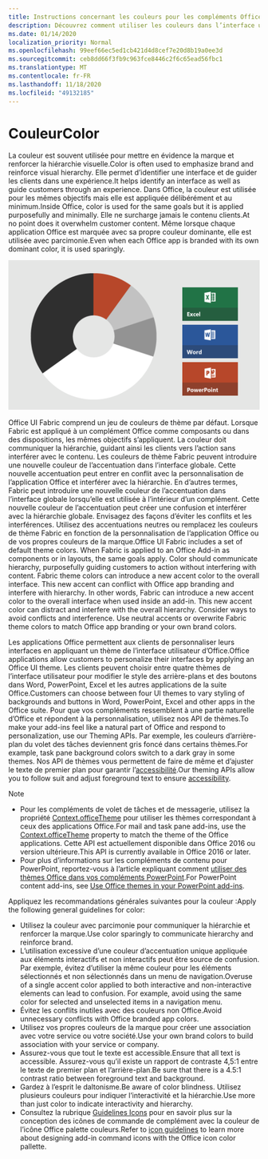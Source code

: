 ```yaml
---
title: Instructions concernant les couleurs pour les compléments Office
description: Découvrez comment utiliser les couleurs dans l’interface utilisateur d’un complément Office.
ms.date: 01/14/2020
localization_priority: Normal
ms.openlocfilehash: 99eef66ec5ed1cb421d4d8cef7e20d8b19a0ee3d
ms.sourcegitcommit: ceb8dd66f3fb9c963fce8446c2f6c65ead56fbc1
ms.translationtype: MT
ms.contentlocale: fr-FR
ms.lasthandoff: 11/18/2020
ms.locfileid: "49132185"
---
```

# <a name="color"></a><span data-ttu-id="2ad66-103">Couleur</span><span class="sxs-lookup"><span data-stu-id="2ad66-103">Color</span></span>

<span data-ttu-id="2ad66-104">La couleur est souvent utilisée pour mettre en évidence la marque et renforcer la hiérarchie visuelle.</span><span class="sxs-lookup"><span data-stu-id="2ad66-104">Color is often used to emphasize brand and reinforce visual hierarchy.</span></span> <span data-ttu-id="2ad66-105">Elle permet d’identifier une interface et de guider les clients dans une expérience.</span><span class="sxs-lookup"><span data-stu-id="2ad66-105">It helps identify an interface as well as guide customers through an experience.</span></span> <span data-ttu-id="2ad66-106">Dans Office, la couleur est utilisée pour les mêmes objectifs mais elle est appliquée délibérément et au minimum.</span><span class="sxs-lookup"><span data-stu-id="2ad66-106">Inside Office, color is used for the same goals but it is applied purposefully and minimally.</span></span> <span data-ttu-id="2ad66-107">Elle ne surcharge jamais le contenu clients.</span><span class="sxs-lookup"><span data-stu-id="2ad66-107">At no point does it overwhelm customer content.</span></span> <span data-ttu-id="2ad66-108">Même lorsque chaque application Office est marquée avec sa propre couleur dominante, elle est utilisée avec parcimonie.</span><span class="sxs-lookup"><span data-stu-id="2ad66-108">Even when each Office app is branded with its own dominant color, it is used sparingly.</span></span>

![Diagramme illustrant le jeu de couleurs pour Office, Excel, Word et PowerPoint.](../images/office-addins-color-schemes.png)

<span data-ttu-id="2ad66-p103">Office UI Fabric comprend un jeu de couleurs de thème par défaut. Lorsque Fabric est appliqué à un complément Office comme composants ou dans des dispositions, les mêmes objectifs s’appliquent. La couleur doit communiquer la hiérarchie, guidant ainsi les clients vers l’action sans interférer avec le contenu. Les couleurs de thème Fabric peuvent introduire une nouvelle couleur de l’accentuation dans l’interface globale. Cette nouvelle accentuation peut entrer en conflit avec la personnalisation de l’application Office et interférer avec la hiérarchie. En d’autres termes, Fabric peut introduire une nouvelle couleur de l’accentuation dans l’interface globale lorsqu’elle est utilisée à l’intérieur d’un complément. Cette nouvelle couleur de l’accentuation peut créer une confusion et interférer avec la hiérarchie globale. Envisagez des façons d’éviter les conflits et les interférences. Utilisez des accentuations neutres ou remplacez les couleurs de thème Fabric en fonction de la personnalisation de l’application Office ou de vos propres couleurs de la marque.</span><span class="sxs-lookup"><span data-stu-id="2ad66-p103">Office UI Fabric includes a set of default theme colors. When Fabric is applied to an Office Add-in as components or in layouts, the same goals apply. Color should communicate hierarchy, purposefully guiding customers to action without interfering with content. Fabric theme colors can introduce a new accent color to the overall interface. This new accent can conflict with Office app branding and interfere with hierarchy. In other words, Fabric can introduce a new accent color to the overall interface when used inside an add-in. This new accent color can distract and interfere with the overall hierarchy. Consider ways to avoid conflicts and interference. Use neutral accents or overwrite Fabric theme colors to match Office app branding or your own brand colors.</span></span>

<span data-ttu-id="2ad66-121">Les applications Office permettent aux clients de personnaliser leurs interfaces en appliquant un thème de l’interface utilisateur d’Office.</span><span class="sxs-lookup"><span data-stu-id="2ad66-121">Office applications allow customers to personalize their interfaces by applying an Office UI theme.</span></span> <span data-ttu-id="2ad66-122">Les clients peuvent choisir entre quatre thèmes de l’interface utilisateur pour modifier le style des arrière-plans et des boutons dans Word, PowerPoint, Excel et les autres applications de la suite Office.</span><span class="sxs-lookup"><span data-stu-id="2ad66-122">Customers can choose between four UI themes to vary styling of backgrounds and buttons in Word, PowerPoint, Excel and other apps in the Office suite.</span></span> <span data-ttu-id="2ad66-123">Pour que vos compléments ressemblent à une partie naturelle d’Office et répondent à la personnalisation, utilisez nos API de thèmes.</span><span class="sxs-lookup"><span data-stu-id="2ad66-123">To make your add-ins feel like a natural part of Office and respond to personalization, use our Theming APIs.</span></span> <span data-ttu-id="2ad66-124">Par exemple, les couleurs d’arrière-plan du volet des tâches deviennent gris foncé dans certains thèmes.</span><span class="sxs-lookup"><span data-stu-id="2ad66-124">For example, task pane background colors switch to a dark gray in some themes.</span></span> <span data-ttu-id="2ad66-125">Nos API de thèmes vous permettent de faire de même et d’ajuster le texte de premier plan pour garantir l’[accessibilité](../design/accessibility-guidelines.md).</span><span class="sxs-lookup"><span data-stu-id="2ad66-125">Our theming APIs allow you to follow suit and adjust foreground text to ensure [accessibility](../design/accessibility-guidelines.md).</span></span>

> [!NOTE]
> - <span data-ttu-id="2ad66-126">Pour les compléments de volet de tâches et de messagerie, utilisez la propriété [Context.officeTheme](/javascript/api/office/office.context) pour utiliser les thèmes correspondant à ceux des applications Office.</span><span class="sxs-lookup"><span data-stu-id="2ad66-126">For mail and task pane add-ins, use the [Context.officeTheme](/javascript/api/office/office.context) property to match the theme of the Office applications.</span></span> <span data-ttu-id="2ad66-127">Cette API est actuellement disponible dans Office 2016 ou version ultérieure.</span><span class="sxs-lookup"><span data-stu-id="2ad66-127">This API is currently available in Office 2016 or later.</span></span>
> - <span data-ttu-id="2ad66-128">Pour plus d’informations sur les compléments de contenu pour PowerPoint, reportez-vous à l’article expliquant comment [utiliser des thèmes Office dans vos compléments PowerPoint](../powerpoint/use-document-themes-in-your-powerpoint-add-ins.md).</span><span class="sxs-lookup"><span data-stu-id="2ad66-128">For PowerPoint content add-ins, see [Use Office themes in your PowerPoint add-ins](../powerpoint/use-document-themes-in-your-powerpoint-add-ins.md).</span></span>

<span data-ttu-id="2ad66-129">Appliquez les recommandations générales suivantes pour la couleur :</span><span class="sxs-lookup"><span data-stu-id="2ad66-129">Apply the following general guidelines for color:</span></span>

- <span data-ttu-id="2ad66-130">Utilisez la couleur avec parcimonie pour communiquer la hiérarchie et renforcer la marque.</span><span class="sxs-lookup"><span data-stu-id="2ad66-130">Use color sparingly to communicate hierarchy and reinforce brand.</span></span>
- <span data-ttu-id="2ad66-p106">L’utilisation excessive d’une couleur d’accentuation unique appliquée aux éléments interactifs et non interactifs peut être source de confusion. Par exemple, évitez d’utiliser la même couleur pour les éléments sélectionnés et non sélectionnés dans un menu de navigation.</span><span class="sxs-lookup"><span data-stu-id="2ad66-p106">Overuse of a single accent color applied to both interactive and non-interactive elements can lead to confusion. For example, avoid using the same color for selected and unselected items in a navigation menu.</span></span>
- <span data-ttu-id="2ad66-133">Évitez les conflits inutiles avec des couleurs non Office.</span><span class="sxs-lookup"><span data-stu-id="2ad66-133">Avoid unnecessary conflicts with Office branded app colors.</span></span>
- <span data-ttu-id="2ad66-134">Utilisez vos propres couleurs de la marque pour créer une association avec votre service ou votre société.</span><span class="sxs-lookup"><span data-stu-id="2ad66-134">Use your own brand colors to build association with your service or company.</span></span>
- <span data-ttu-id="2ad66-135">Assurez-vous que tout le texte est accessible.</span><span class="sxs-lookup"><span data-stu-id="2ad66-135">Ensure that all text is accessible.</span></span> <span data-ttu-id="2ad66-136">Assurez-vous qu’il existe un rapport de contraste 4,5:1 entre le texte de premier plan et l’arrière-plan.</span><span class="sxs-lookup"><span data-stu-id="2ad66-136">Be sure that there is a 4.5:1 contrast ratio between foreground text and background.</span></span>
- <span data-ttu-id="2ad66-137">Gardez à l’esprit le daltonisme.</span><span class="sxs-lookup"><span data-stu-id="2ad66-137">Be aware of color blindness.</span></span> <span data-ttu-id="2ad66-138">Utilisez plusieurs couleurs pour indiquer l’interactivité et la hiérarchie.</span><span class="sxs-lookup"><span data-stu-id="2ad66-138">Use more than just color to indicate interactivity and hierarchy.</span></span>
- <span data-ttu-id="2ad66-139">Consultez la rubrique [Guidelines Icons](../design/add-in-icons.md) pour en savoir plus sur la conception des icônes de commande de complément avec la couleur de l’icône Office palette couleurs.</span><span class="sxs-lookup"><span data-stu-id="2ad66-139">Refer to [icon guidelines](../design/add-in-icons.md) to learn more about designing add-in command icons with the Office icon color pallette.</span></span>
